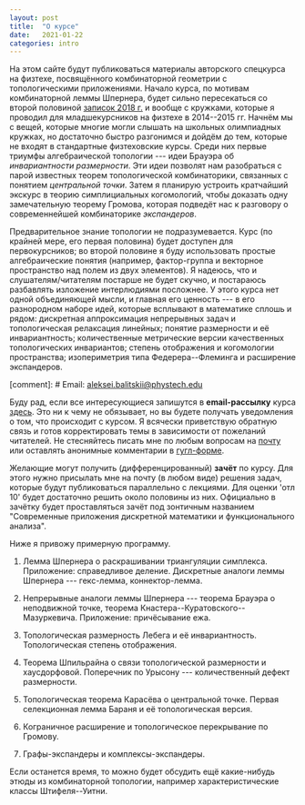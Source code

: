 ```yaml
---
layout: post
title:  "О курсе"
date:   2021-01-22
categories: intro
---
```

На этом сайте будут публиковаться материалы авторского спецкурса на физтехе, посвящённого комбинаторной геометрии с топологическими приложениями. Начало курса, по мотивам комбинаторной леммы Шпернера, будет сильно пересекаться со второй половиной [записок 2018 г.](/mipt2018combigeo) и вообще с кружками, которые я проводил для младшекурсников на физтехе в 2014--2015 гг. Начнём мы с вещей, которые многие могли слышать на школьных олимпиадных кружках, но достаточно быстро разгонимся и дойдём до тем, которые не входят в стандартные физтеховские курсы. Среди них первые триумфы алгебраической топологии --- идеи Брауэра об _инвариантности размерности_. Эти идеи позволят нам разобраться с парой известных теорем топологической комбинаторики, связанных с понятием _центральной точки_. Затем я планирую устроить кратчайший экскурс в теорию симплициальных когомологий, чтобы доказать одну замечательную теорему Громова, которая подведёт нас к разговору о современнейшей комбинаторике _экспандеров_. 

Предварительное знание топологии не подразумевается. Курс (по крайней мере, его первая половина) будет доступен для первокурсников; во второй половине я буду использовать простые алгебраические понятия (например, фактор-группа и векторное пространство над полем из двух элементов). Я надеюсь, что и слушателям/читателям постарше не будет скучно, и постараюсь разбавлять изложение интерлюдиями посложнее. У этого курса нет одной объединяющей мысли, и главная его ценность --- в его разнородном наборе идей, которые всплывают в математике сплошь и рядом: дискретная аппроксимация непрерывных задач и топологическая релаксация линейных; понятие размерности и её инвариантность; количественные метрические версии качественных топологических инвариантов; степень отображения и когомологии пространства; изопериметрия типа Федерера--Флеминга и расширение экспандеров. 

[comment]: # Email: <aleksei.balitskii@phystech.edu>

Буду рад, если все интересующиеся запишутся в **email-рассылку** курса [здесь](https://forms.gle/NTX1h82tVcGXSGHJ6). Это ни к чему не обязывает, но вы будете получать уведомления о том, что происходит с курсом. Я всячески приветствую обратную связь и готов корректировать темы в зависимости от пожеланий читателей. Не стесняйтесь писать мне по любым вопросам на [почту](mailto:aleksei.balitskii@phystech.edu) или оставлять анонимные комментарии в [гугл-форме](https://forms.gle/JcWcTzrAeCxauHw1A). 

Желающие могут получить (дифференцированный) **зачёт** по курсу. Для этого нужно присылать мне на почту (в любом виде) решения задач, которые будут публиковаться параллельно с лекциями. Для оценки 'отл 10' будет достаточно решить около половины из них. Официально в зачётку будет проставляться зачёт под зонтичным названием "Современные приложения дискретной математики и функционального анализа".

Ниже я привожу примерную программу. 

1. Лемма Шпернера о раскрашивании триангуляции симплекса. Приложение: справедливое деление. Дискретные аналоги леммы Шпернера --- гекс-лемма, коннектор-лемма.

2. Непрерывные аналоги леммы Шпернера --- теорема Брауэра о неподвижной точке, теорема Кнастера--Куратовского--Мазуркевича. Приложение: причёсывание ежа. 

3. Топологическая размерность Лебега и её инвариантность. Топологическая степень отображения. 

4. Теорема Шпильрайна о связи топологической размерности и хаусдорфовой. Поперечник по Урысону --- количественный дефект размерности.

5. Топологическая теорема Карасёва о центральной точке. Первая селекционная лемма Бараня и её топологическая версия.

6. Кограничное расширение и топологическое перекрывание по Громову.

7. Графы-экспандеры и комплексы-экспандеры.

Если останется время, то можно будет обсудить ещё какие-нибудь этюды из комбинаторной топологии, например характеристические классы Штифеля--Уитни.